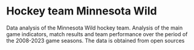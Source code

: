 # Hockey team Minnesota Wild 
Data analysis of the Minnesota Wild hockey team. Analysis of the main game indicators, match results and team performance over the period of the 2008-2023 game seasons. The data is obtained from open sources
